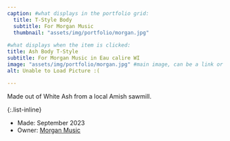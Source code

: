 ```yaml
---
caption: #what displays in the portfolio grid:
  title: T-Style Body
  subtitle: For Morgan Music
  thumbnail: "assets/img/portfolio/morgan.jpg"
  
#what displays when the item is clicked:
title: Ash Body T-Style
subtitle: For Morgan Music in Eau calire WI
image: "assets/img/portfolio/morgan.jpg" #main image, can be a link or a file in assets/img/portfolio
alt: Unable to Load Picture :(

---
```

Made out of White Ash from a local Amish sawmill.


{:.list-inline} 
- Made: September 2023 
- Owner: <a href="https://www.morganmusiconline.com/" target="_blank" rel="noopener noreferrer"> Morgan Music  </a>
